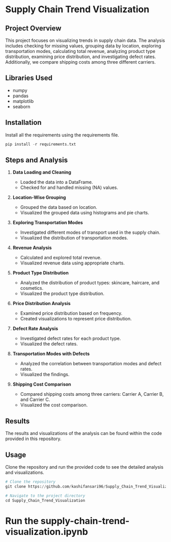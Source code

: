 # Supply Chain Trend Visualization

## Project Overview
This project focuses on visualizing trends in supply chain data. The analysis includes checking for missing values, grouping data by location, exploring transportation modes, calculating total revenue, analyzing product type distribution, examining price distribution, and investigating defect rates. Additionally, we compare shipping costs among three different carriers.

## Libraries Used
- numpy
- pandas
- matplotlib
- seaborn

## Installation
Install all the requirements using the requirements file.
```python
pip install -r requirements.txt
````

## Steps and Analysis
1. **Data Loading and Cleaning**
   - Loaded the data into a DataFrame.
   - Checked for and handled missing (NA) values.

2. **Location-Wise Grouping**
   - Grouped the data based on location.
   - Visualized the grouped data using histograms and pie charts.

3. **Exploring Transportation Modes**
   - Investigated different modes of transport used in the supply chain.
   - Visualized the distribution of transportation modes.

4. **Revenue Analysis**
   - Calculated and explored total revenue.
   - Visualized revenue data using appropriate charts.

5. **Product Type Distribution**
   - Analyzed the distribution of product types: skincare, haircare, and cosmetics.
   - Visualized the product type distribution.

6. **Price Distribution Analysis**
   - Examined price distribution based on frequency.
   - Created visualizations to represent price distribution.

7. **Defect Rate Analysis**
   - Investigated defect rates for each product type.
   - Visualized the defect rates.

8. **Transportation Modes with Defects**
   - Analyzed the correlation between transportation modes and defect rates.
   - Visualized the findings.

9. **Shipping Cost Comparison**
   - Compared shipping costs among three carriers: Carrier A, Carrier B, and Carrier C.
   - Visualized the cost comparison.

## Results
The results and visualizations of the analysis can be found within the code provided in this repository.

## Usage
Clone the repository and run the provided code to see the detailed analysis and visualizations.

```python
# Clone the repository
git clone https://github.com/kashifansari96/Supply_Chain_Trend_Visualization.git

# Navigate to the project directory
cd Supply_Chain_Trend_Visualization
````
# Run the supply-chain-trend-visualization.ipynb

